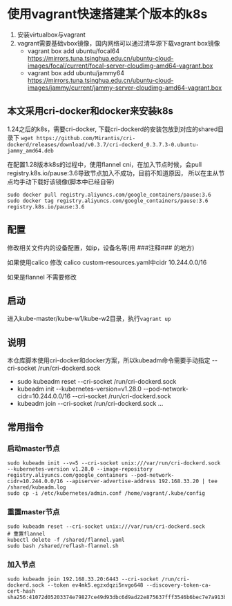 
# 使用vagrant快速搭建某个版本的k8s
1. 安装virtualbox与vagrant
2. vagrant需要基础vbox镜像，国内网络可以通过清华源下载vagrant box镜像
    - vagrant box add ubuntu/focal64 https://mirrors.tuna.tsinghua.edu.cn/ubuntu-cloud-images/focal/current/focal-server-cloudimg-amd64-vagrant.box
    - vagrant box add ubuntu/jammy64 https://mirrors.tuna.tsinghua.edu.cn/ubuntu-cloud-images/jammy/current/jammy-server-cloudimg-amd64-vagrant.box

## 本文采用cri-docker和docker来安装k8s
1.24之后的k8s，需要cri-docker, 下载cri-dockerd的安装包放到对应的shared目录下
`wget https://github.com/Mirantis/cri-dockerd/releases/download/v0.3.7/cri-dockerd_0.3.7.3-0.ubuntu-jammy_amd64.deb`


在配置1.28版本k8s的过程中，使用flannel cni，在加入节点时候，会pull registry.k8s.io/pause:3.6导致节点加入不成功，目前不知道原因，
所以在主从节点均手动下载好该镜像(脚本中已经自带)


```
sudo docker pull registry.aliyuncs.com/google_containers/pause:3.6
sudo docker tag registry.aliyuncs.com/google_containers/pause:3.6 registry.k8s.io/pause:3.6
```

## 配置
修改相关文件内的设备配置，如ip，设备名等(用 ###注释### 的地方)

如果使用calico 修改 calico custom-resources.yaml中cidr 10.244.0.0/16

如果是flannel 不需要修改

## 启动
进入kube-master/kube-w1/kube-w2目录，执行`vagrant up`

## 说明
本仓库脚本使用cri-docker和docker方案，所以kubeadm命令需要手动指定 --cri-socket /run/cri-dockerd.sock

- sudo kubeadm reset --cri-socket /run/cri-dockerd.sock
- kubeadm init --kubernetes-version=v1.28.0 --pod-network-cidr=10.244.0.0/16 --cri-socket /run/cri-dockerd.sock
- kubeadm join --cri-socket /run/cri-dockerd.sock ...

## 常用指令
### 启动master节点
```
sudo kubeadm init --v=5 --cri-socket unix:///var/run/cri-dockerd.sock --kubernetes-version v1.28.0 --image-repository registry.aliyuncs.com/google_containers --pod-network-cidr=10.244.0.0/16 --apiserver-advertise-address 192.168.33.20 | tee /shared/kubeadm.log
sudo cp -i /etc/kubernetes/admin.conf /home/vagrant/.kube/config
```

### 重置master节点
```
sudo kubeadm reset --cri-socket unix:///var/run/cri-dockerd.sock
# 重置flannel
kubectl delete -f /shared/flannel.yaml
sudo bash /shared/reflash-flannel.sh
```

### 加入节点
```
sudo kubeadm join 192.168.33.20:6443 --cri-socket /run/cri-dockerd.sock --token ev4mk5.egzxdqzi5nvgo648 --discovery-token-ca-cert-hash sha256:41072d05203374e79827ce49d93dbc6d9ad22e875637fff3546b6bec7e7a913b
```